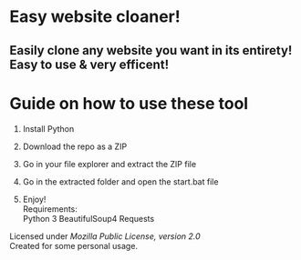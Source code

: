 # Easy website cloaner!  
   
## Easily clone any website you want in its entirety! Easy to use & very efficent!   
  
# Guide on how to use these tool     
    
1. Install Python  
   
2. Download the repo as a ZIP    
 
3. Go in your file explorer and extract the ZIP file 
 
4. Go in the extracted folder and open the start.bat file      
 
5. Enjoy!   
Requirements:   
    Python 3
    BeautifulSoup4
    Requests 
  
Licensed under *Mozilla Public License, version 2.0*     
Created for some personal usage.  